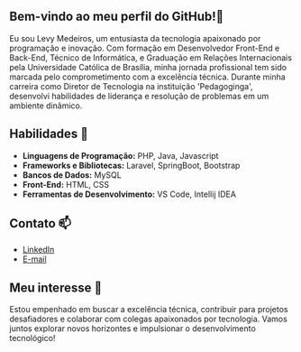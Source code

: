 ## Bem-vindo ao meu perfil do GitHub!👋
Eu sou Levy Medeiros, um entusiasta da tecnologia apaixonado por programação e inovação. Com formação em Desenvolvedor Front-End e Back-End, Técnico de Informática, e Graduação em Relações Internacionais pela Universidade Católica de Brasília, minha jornada profissional tem sido marcada pelo comprometimento com a excelência técnica. Durante minha carreira como Diretor de Tecnologia na instituição 'Pedagoginga', desenvolvi habilidades de liderança e resolução de problemas em um ambiente dinâmico. 
## Habilidades 🌱
- **Linguagens de Programação:** PHP, Java, Javascript
- **Frameworks e Bibliotecas:** Laravel, SpringBoot, Bootstrap
- **Bancos de Dados:** MySQL
- **Front-End:** HTML, CSS
- **Ferramentas de Desenvolvimento:** VS Code, Intellij IDEA
## Contato 📫
- [LinkedIn](https://www.linkedin.com/in/levy-mello-pereira-fernandes-medeiros-41a117217/](https://www.linkedin.com/in/matheus-albuquerque-3b870125a/))
- [E-mail](taftig9@gmail.com)
## Meu interesse 🔭
Estou empenhado em buscar a excelência técnica, contribuir para projetos desafiadores e colaborar com colegas apaixonados por tecnologia. Vamos juntos explorar novos horizontes e impulsionar o desenvolvimento tecnológico!

<!--
**Levymelmed/Levymelmed** is a ✨ _special_ ✨ repository because its `README.md` (this file) appears on your GitHub profile.

Here are some ideas to get you started:

- 🔭 I’m currently working on ...
- 🌱 I’m currently learning ...
- 👯 I’m looking to collaborate on ...
- 🤔 I’m looking for help with ...
- 💬 Ask me about ...
- 📫 How to reach me: ...
- 😄 Pronouns: ...
- ⚡ Fun fact: ...
-->
